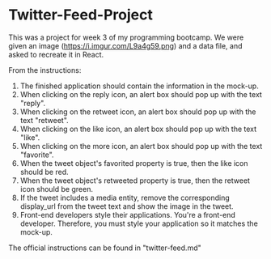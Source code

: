 # Twitter-Feed-Project

This was a project for week 3 of my programming bootcamp. We were given an image (https://i.imgur.com/L9a4g59.png) and a data file, and asked to recreate it in React.

From the instructions:

1. The finished application should contain the information in the mock-up.
2. When clicking on the reply icon, an alert box should pop up with the text "reply".
3. When clicking on the retweet icon, an alert box should pop up with the text "retweet".
4. When clicking on the like icon, an alert box should pop up with the text "like".
5. When clicking on the more icon, an alert box should pop up with the text "favorite".
6. When the tweet object's favorited property is true, then the like icon should be red.
7. When the tweet object's retweeted property is true, then the retweet icon should be green.
8. If the tweet includes a media entity, remove the corresponding display_url from the tweet text and show the image in the tweet.
9. Front-end developers style their applications. You're a front-end developer. Therefore, you must style your application so it matches the mock-up.

The official instructions can be found in "twitter-feed.md"
